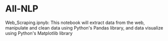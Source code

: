 # All-NLP
Web_Scraping.ipnyb: This notebook will extract data from the web, manipulate and clean data using Python's Pandas library, and data visualize using Python's Matplotlib library
